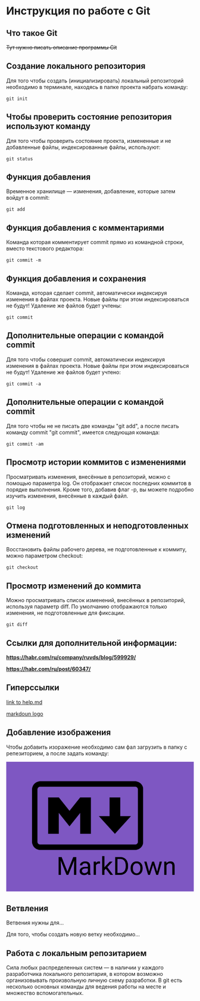 # **Инструкция по работе с Git**

## Что такое Git

~~Тут нужно писать описание программы Git~~

## Создание локального репозитория

Для того чтобы создать (инициализировать)
локальный репозиторий необходимо в терминале,
находясь в папке проекта набрать команду:

    git init

## Чтобы проверить состояние репозитория используют команду
Для того чтобы проверить состояние проекта, измененные и не добавленные файлы, индексированные файлы, используют:

    git status

## Функция добавления 
Временное хранилище — изменения, добавление, которые затем войдут в commit:

    git add

## Функция добавления с комментариями
Команда которая комментирует commit прямо из командной строки, вместо текстового редактора:

    git commit -m

## Функция добавления и сохранения
Команда, которая сделает commit, автоматически индексируя изменения в файлах проекта. Новые файлы при этом индексироваться не будут! Удаление же файлов будет учтены:

    git commit

## Дополнительные операции с командой commit
Для того чтобы совершит commit, автоматически индексируя изменения в файлах
проекта. Новые файлы при этом индексироваться не будут! Удаление же файлов
будет учтено:

    git commit -a

## Дополнительные операции с командой commit
Для того чтобы не не писать две команды "git add", а после писать команду commit "git commit", имеется следующая команда:

    git commit -am 

## Просмотр истории коммитов с изменениями
Просматривать изменения, внесённые в репозиторий, можно с помощью параметра log. Он отображает список последних коммитов в порядке выполнения. Кроме того, добавив флаг -p, вы можете подробно изучить изменения, внесённые в каждый файл.

    git log

## Отмена подготовленных и неподготовленных изменений
Восстановить файлы рабочего дерева, не подготовленные к коммиту, можно параметром checkout:

    git checkout

## Просмотр изменений до коммита
Можно просматривать список изменений, внесённых в репозиторий, используя параметр diff. По умолчанию отображаются только изменения, не подготовленные для фиксации.

    git diff 


## Ссылки для дополнительной информации:

**https://habr.com/ru/company/ruvds/blog/599929/**

**https://habr.com/ru/post/60347/**


## Гиперссылки

[link to help.md](./HELP.md)


[markdoun logo](https://miro.medium.com/max/1400/1*bvMUGHtl8oJP5rZPV7X8eg.png)

## Добавление изображения

Чтобы добавить изоражение необходимо сам фал загрузить в папку с репезиторием, а после задать команду:

![Просто изображение](Prosto.png)

## Ветвления

Ветвения нужны для...

Для того, чтобы создать новую ветку необходимо...


## Работа с локальным репозитарием


Сила любых распределенных систем — в наличии у каждого разработчика локального
репозитария, в котором возможно организовывать произвольную личную схему
разработки. В git есть несколько основных команды для ведения работы на месте и
множество вспомогательных.